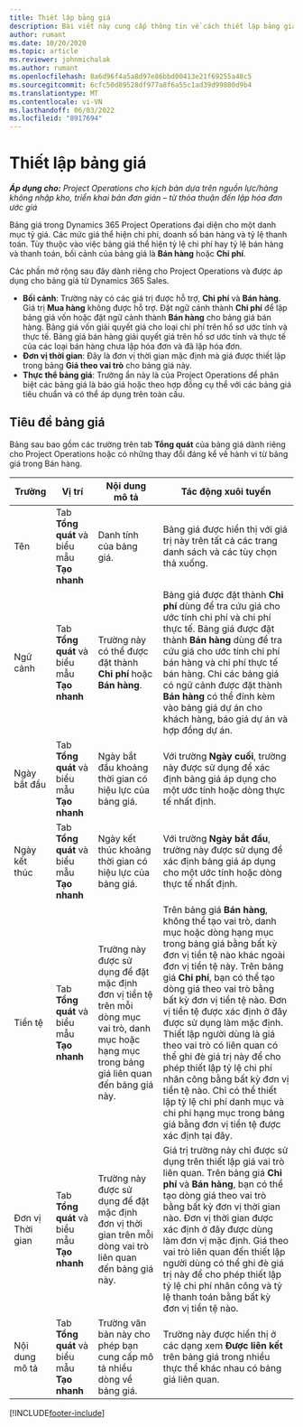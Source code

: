 ```yaml
---
title: Thiết lập bảng giá
description: Bài viết này cung cấp thông tin về cách thiết lập bảng giá vốn và giá bán.
author: rumant
ms.date: 10/20/2020
ms.topic: article
ms.reviewer: johnmichalak
ms.author: rumant
ms.openlocfilehash: 8a6d96f4a5a8d97e86bbd00413e21f69255a48c5
ms.sourcegitcommit: 6cfc50d89528df977a8f6a55c1ad39d99800d9b4
ms.translationtype: MT
ms.contentlocale: vi-VN
ms.lasthandoff: 06/03/2022
ms.locfileid: "8917694"
---
```

# <a name="set-up-price-lists"></a>Thiết lập bảng giá

_**Áp dụng cho:** Project Operations cho kịch bản dựa trên nguồn lực/hàng không nhập kho, triển khai bản đơn giản – từ thỏa thuận đến lập hóa đơn ước giá_

Bảng giá trong Dynamics 365 Project Operations đại diện cho một danh mục tỷ giá. Các mức giá thể hiện chi phí, doanh số bán hàng và tỷ lệ thanh toán. Tùy thuộc vào việc bảng giá thể hiện tỷ lệ chi phí hay tỷ lệ bán hàng và thanh toán, bối cảnh của bảng giá là **Bán hàng** hoặc **Chi phí**.

Các phần mở rộng sau đây dành riêng cho Project Operations và được áp dụng cho bảng giá từ Dynamics 365 Sales.

- **Bối cảnh**: Trường này có các giá trị được hỗ trợ, **Chi phí** và **Bán hàng**. Giá trị **Mua hàng** không được hỗ trợ. Đặt ngữ cảnh thành **Chi phí** để lập bảng giá vốn hoặc đặt ngữ cảnh thành **Bán hàng** cho bảng giá bán hàng. Bảng giá vốn giải quyết giá cho loại chi phí trên hồ sơ ước tính và thực tế. Bảng giá bán hàng giải quyết giá trên hồ sơ ước tính và thực tế của các loại bán hàng chưa lập hóa đơn và đã lập hóa đơn.
- **Đơn vị thời gian**: Đây là đơn vị thời gian mặc định mà giá được thiết lập trong bảng **Giá theo vai trò** cho bảng giá này.
- **Thực thể bảng giá**: Trường ẩn này là của Project Operations để phân biệt các bảng giá là báo giá hoặc theo hợp đồng cụ thể với các bảng giá tiêu chuẩn và có thể áp dụng trên toàn cầu.

## <a name="price-list-header"></a>Tiêu đề bảng giá

Bảng sau bao gồm các trường trên tab **Tổng quát** của bảng giá dành riêng cho Project Operations hoặc có những thay đổi đáng kể về hành vi từ bảng giá trong Bán hàng.

| Trường | Vị trí | Nội dung mô tả | Tác động xuôi tuyến |
| --- | --- | --- | --- |
| Tên | Tab **Tổng quát** và biểu mẫu **Tạo nhanh** | Danh tính của bảng giá. | Bảng giá được hiển thị với giá trị này trên tất cả các trang danh sách và các tùy chọn thả xuống.|
| Ngữ cảnh | Tab **Tổng quát** và biểu mẫu **Tạo nhanh** | Trường này có thể được đặt thành **Chi phí** hoặc **Bán hàng**. | Bảng giá được đặt thành **Chi phí** dùng để tra cứu giá cho ước tính chi phí và chi phí thực tế. Bảng giá được đặt thành **Bán hàng** dùng để tra cứu giá cho ước tính chi phí bán hàng và chi phí thực tế bán hàng. Chỉ các bảng giá có ngữ cảnh được đặt thành **Bán hàng** có thể đính kèm vào bảng giá dự án cho khách hàng, báo giá dự án và hợp đồng dự án. |
| Ngày bắt đầu | Tab **Tổng quát** và biểu mẫu **Tạo nhanh** | Ngày bắt đầu khoảng thời gian có hiệu lực của bảng giá. | Với trường **Ngày cuối**, trường này được sử dụng để xác định bảng giá áp dụng cho một ước tính hoặc dòng thực tế nhất định. |
| Ngày kết thúc | Tab **Tổng quát** và biểu mẫu **Tạo nhanh** | Ngày kết thúc khoảng thời gian có hiệu lực của bảng giá. | Với trường **Ngày bắt đầu**, trường này được sử dụng để xác định bảng giá áp dụng cho một ước tính hoặc dòng thực tế nhất định. |
| Tiền tệ | Tab **Tổng quát** và biểu mẫu **Tạo nhanh** | Trường này được sử dụng để đặt mặc định đơn vị tiền tệ trên mỗi dòng mục vai trò, danh mục hoặc hạng mục trong bảng giá liên quan đến bảng giá này. | Trên bảng giá **Bán hàng**, không thể tạo vai trò, danh mục hoặc dòng hạng mục trong bảng giá bằng bất kỳ đơn vị tiền tệ nào khác ngoài đơn vị tiền tệ này. Trên bảng giá **Chi phí**, bạn có thể tạo dòng giá theo vai trò bằng bất kỳ đơn vị tiền tệ nào. Đơn vị tiền tệ được xác định ở đây được sử dụng làm mặc định. Thiết lập người dùng là giá theo vai trò có liên quan có thể ghi đè giá trị này để cho phép thiết lập tỷ lệ chi phí nhân công bằng bất kỳ đơn vị tiền tệ nào. Chỉ có thể thiết lập tỷ lệ chi phí danh mục và chi phí hạng mục trong bảng giá bằng đơn vị tiền tệ được xác định tại đây. |
| Đơn vị Thời gian | Tab **Tổng quát** và biểu mẫu **Tạo nhanh** | Trường này được sử dụng để đặt mặc định đơn vị thời gian trên mỗi dòng vai trò liên quan đến bảng giá này. | Giá trị trường này chỉ được sử dụng trên thiết lập giá vai trò liên quan. Trên bảng giá **Chi phí** và **Bán hàng**, bạn có thể tạo dòng giá theo vai trò bằng bất kỳ đơn vị thời gian nào. Đơn vị thời gian được xác định ở đây được dùng làm đơn vị mặc định. Giá theo vai trò liên quan đến thiết lập người dùng có thể ghi đè giá trị này để cho phép thiết lập tỷ lệ chi phí nhân công và tỷ lệ thanh toán bằng bất kỳ đơn vị tiền tệ nào. |
| Nội dung mô tả | Tab **Tổng quát** và biểu mẫu **Tạo nhanh** | Trường văn bản này cho phép bạn cung cấp mô tả nhiều dòng về bảng giá. | Trường này được hiển thị ở các dạng xem **Được liên kết** trên bảng giá trong nhiều thực thể khác nhau có bảng giá liên quan. |


[!INCLUDE[footer-include](../includes/footer-banner.md)]